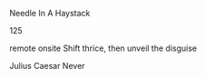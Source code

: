 Needle In A Haystack

125

remote onsite
Shift thrice, then unveil the disguise

Julius Caesar Never
